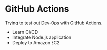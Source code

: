 # GitHub Actions

Trying to test out Dev-Ops with GitHub Actions.
- Learn CI/CD
- Integrate Node.js application
- Deploy to Amazon EC2